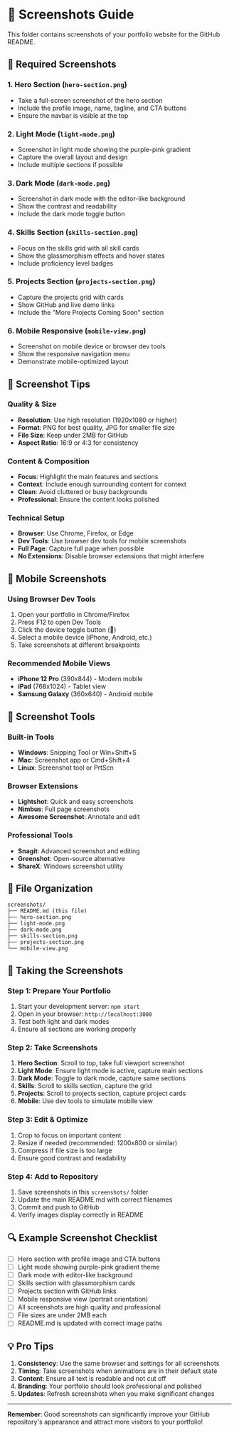 # 📸 Screenshots Guide

This folder contains screenshots of your portfolio website for the GitHub README.

## 📱 Required Screenshots

### 1. **Hero Section** (`hero-section.png`)
- Take a full-screen screenshot of the hero section
- Include the profile image, name, tagline, and CTA buttons
- Ensure the navbar is visible at the top

### 2. **Light Mode** (`light-mode.png`)
- Screenshot in light mode showing the purple-pink gradient
- Capture the overall layout and design
- Include multiple sections if possible

### 3. **Dark Mode** (`dark-mode.png`)
- Screenshot in dark mode with the editor-like background
- Show the contrast and readability
- Include the dark mode toggle button

### 4. **Skills Section** (`skills-section.png`)
- Focus on the skills grid with all skill cards
- Show the glassmorphism effects and hover states
- Include proficiency level badges

### 5. **Projects Section** (`projects-section.png`)
- Capture the projects grid with cards
- Show GitHub and live demo links
- Include the "More Projects Coming Soon" section

### 6. **Mobile Responsive** (`mobile-view.png`)
- Screenshot on mobile device or browser dev tools
- Show the responsive navigation menu
- Demonstrate mobile-optimized layout

## 🎯 Screenshot Tips

### **Quality & Size**
- **Resolution**: Use high resolution (1920x1080 or higher)
- **Format**: PNG for best quality, JPG for smaller file size
- **File Size**: Keep under 2MB for GitHub
- **Aspect Ratio**: 16:9 or 4:3 for consistency

### **Content & Composition**
- **Focus**: Highlight the main features and sections
- **Context**: Include enough surrounding content for context
- **Clean**: Avoid cluttered or busy backgrounds
- **Professional**: Ensure the content looks polished

### **Technical Setup**
- **Browser**: Use Chrome, Firefox, or Edge
- **Dev Tools**: Use browser dev tools for mobile screenshots
- **Full Page**: Capture full page when possible
- **No Extensions**: Disable browser extensions that might interfere

## 📱 Mobile Screenshots

### **Using Browser Dev Tools**
1. Open your portfolio in Chrome/Firefox
2. Press F12 to open Dev Tools
3. Click the device toggle button (📱)
4. Select a mobile device (iPhone, Android, etc.)
5. Take screenshots at different breakpoints

### **Recommended Mobile Views**
- **iPhone 12 Pro** (390x844) - Modern mobile
- **iPad** (768x1024) - Tablet view
- **Samsung Galaxy** (360x640) - Android mobile

## 🎨 Screenshot Tools

### **Built-in Tools**
- **Windows**: Snipping Tool or Win+Shift+S
- **Mac**: Screenshot app or Cmd+Shift+4
- **Linux**: Screenshot tool or PrtScn

### **Browser Extensions**
- **Lightshot**: Quick and easy screenshots
- **Nimbus**: Full page screenshots
- **Awesome Screenshot**: Annotate and edit

### **Professional Tools**
- **Snagit**: Advanced screenshot and editing
- **Greenshot**: Open-source alternative
- **ShareX**: Windows screenshot utility

## 📁 File Organization

```
screenshots/
├── README.md (this file)
├── hero-section.png
├── light-mode.png
├── dark-mode.png
├── skills-section.png
├── projects-section.png
└── mobile-view.png
```

## 🚀 Taking the Screenshots

### **Step 1: Prepare Your Portfolio**
1. Start your development server: `npm start`
2. Open in your browser: `http://localhost:3000`
3. Test both light and dark modes
4. Ensure all sections are working properly

### **Step 2: Take Screenshots**
1. **Hero Section**: Scroll to top, take full viewport screenshot
2. **Light Mode**: Ensure light mode is active, capture main sections
3. **Dark Mode**: Toggle to dark mode, capture same sections
4. **Skills**: Scroll to skills section, capture the grid
5. **Projects**: Scroll to projects section, capture project cards
6. **Mobile**: Use dev tools to simulate mobile view

### **Step 3: Edit & Optimize**
1. Crop to focus on important content
2. Resize if needed (recommended: 1200x800 or similar)
3. Compress if file size is too large
4. Ensure good contrast and readability

### **Step 4: Add to Repository**
1. Save screenshots in this `screenshots/` folder
2. Update the main README.md with correct filenames
3. Commit and push to GitHub
4. Verify images display correctly in README

## 🔍 Example Screenshot Checklist

- [ ] Hero section with profile image and CTA buttons
- [ ] Light mode showing purple-pink gradient theme
- [ ] Dark mode with editor-like background
- [ ] Skills section with glassmorphism cards
- [ ] Projects section with GitHub links
- [ ] Mobile responsive view (portrait orientation)
- [ ] All screenshots are high quality and professional
- [ ] File sizes are under 2MB each
- [ ] README.md is updated with correct image paths

## 💡 Pro Tips

1. **Consistency**: Use the same browser and settings for all screenshots
2. **Timing**: Take screenshots when animations are in their default state
3. **Content**: Ensure all text is readable and not cut off
4. **Branding**: Your portfolio should look professional and polished
5. **Updates**: Refresh screenshots when you make significant changes

---

**Remember**: Good screenshots can significantly improve your GitHub repository's appearance and attract more visitors to your portfolio!

